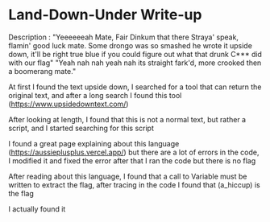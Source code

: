 # Land-Down-Under Write-up

Description : 
"Yeeeeeeah Mate, Fair Dinkum that there Straya' speak, flamin' good luck mate. Some drongo was so smashed he wrote it upside down, it'll be right true blue if you could figure out what that drunk C*** did with our flag"
"Yeah nah nah yeah nah its straight fark'd, more crooked then a boomerang mate."


At first I found the text upside down, I searched for a tool that can return the original text, and after a long search I found this tool (https://www.upsidedowntext.com/)


After looking at length, I found that this is not a normal text, but rather a script, and I started searching for this script


I found a great page explaining about this language (https://aussieplusplus.vercel.app/) but there are a lot of errors in the code, I modified it and fixed the error after that I ran the code but there is no flag

After reading about this language, I found that a call to Variable must be written to extract the flag, after tracing in the code I found that (a_hiccup) is the flag

I actually found it
